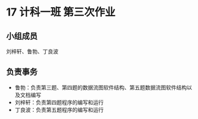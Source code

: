 # 17 计科一班 第三次作业

## 小组成员
刘梓轩、鲁勃、丁良波

## 负责事务
* 鲁勃：负责第三题、第四题的数据流图软件结构、第五题数据流图软件结构以及文档编写
* 刘梓轩：负责第四题程序的编写和运行
* 丁良波：负责第五题程序的编写和运行